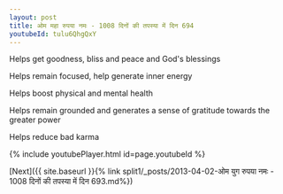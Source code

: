 ```yaml
---
layout: post
title: ओम महा रुपया नमः - 1008 दिनों की तपस्या में दिन 694
youtubeId: tulu6QhgQxY
---
```

 
 
Helps get goodness, bliss and peace and God's blessings
 
Helps remain focused, help generate inner energy 
 
Helps boost physical and mental health 
 
Helps remain grounded and generates a sense of gratitude towards the greater power 
 
Helps reduce bad karma
 
 
 
 


{% include youtubePlayer.html id=page.youtubeId %}
 
[Next]({{ site.baseurl }}{% link  split1/_posts/2013-04-02-ओम युग रुपया नमः - 1008 दिनों की तपस्या में दिन 693.md%})
 
